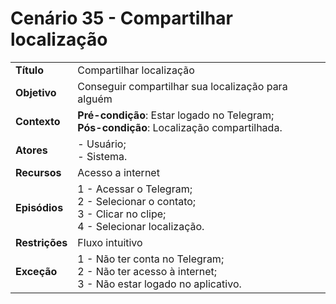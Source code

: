 # Cenário 35 - Compartilhar localização   

|        |                   |  
| -------  |  :------------------------------------|
|**Título** | Compartilhar localização |
|**Objetivo** | Conseguir compartilhar sua localização para alguém|
|**Contexto** |**Pré-condição**: Estar logado no Telegram;<br>**Pós-condição**: Localização compartilhada.|
|**Atores**   | - Usuário;<br> - Sistema.       | 
|**Recursos** | Acesso a internet|
|**Episódios**| 1 - Acessar o Telegram; <br>2 - Selecionar o contato;<br>3 - Clicar no clipe;<br>4 - Selecionar localização.
|**Restrições**| Fluxo intuitivo| 
|**Exceção**| 1 - Não ter conta no Telegram;<br> 2 - Não ter acesso à internet;<br>3 - Não estar logado no aplicativo.|

 